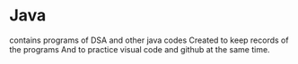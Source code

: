 # Java
contains programs of DSA and other java codes
Created to keep records of the programs 
And to practice visual code and github at the same time.
